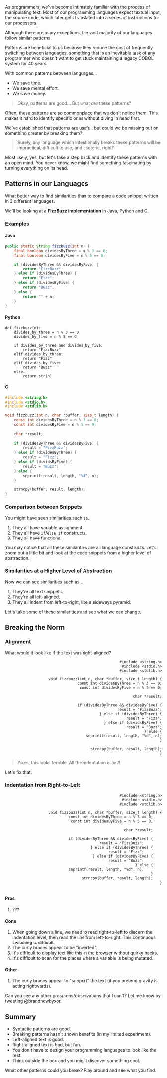 As programmers, we've become intimately familiar with the process of manipulating text. Most of our programming languages expect textual input, the source code, which later gets translated into a series of instructions for our processors.

Although there are many exceptions, the vast majority of our languages follow similar patterns.

Patterns are beneficial to us because they reduce the cost of frequently switching between languages, something that is an inevitable task of any programmer who doesn't want to get stuck maintaining a legacy COBOL system for 40 years.

With common patterns between languages...

* We save time.
* We save mental effort.
* We save money.

> Okay, patterns are good... But what _are_ these patterns?

Often, these patterns are so commonplace that we don't notice them. This makes it hard to identify specific ones without diving in head first.

We've established that patterns are useful, but could we be missing out on something greater by breaking them?

> Surely, any language which intentionally breaks these patterns will be impractical, difficult to use, and esoteric, right?

Most likely, yes, but let's take a step back and identify these patterns with an open mind. You never know, we might find something fascinating by turning everything on its head.

## Patterns in our Languages

What better way to find similarities than to compare a code snippet written in 3 different languages.

We'll be looking at a **FizzBuzz implementation** in Java, Python and C.

### Examples

#### Java

```java
public static String fizzbuzz(int n) {
    final boolean dividesByThree = n % 3 == 0;
    final boolean dividesByFive = n % 5 == 0;

    if (dividesByThree && dividesByFive) {
        return "FizzBuzz";
    } else if (dividesByThree) {
        return "Fizz";
    } else if (dividesByFive) {
        return "Buzz";
    } else {
        return "" + n;
    }
}
```

#### Python

```python3
def fizzbuzz(n):
    divides_by_three = n % 3 == 0
    divides_by_five = n % 5 == 0
    
    if divides_by_three and divides_by_five:
        return "FizzBuzz"
    elif divides_by_three:
        return "Fizz"
    elif divides_by_five:
        return "Buzz"
    else:
        return str(n)
```

#### C

```c
#include <string.h>
#include <stdio.h>
#include <stdlib.h>

void fizzbuzz(int n, char *buffer, size_t length) {
    const int dividesByThree = n % 3 == 0;
    const int dividesByFive = n % 5 == 0;
        
    char *result;
                
    if (dividesByThree && dividesByFive) {
        result = "FizzBuzz";
    } else if (dividesByThree) {
        result = "Fizz";
    } else if (dividsByFive) {
        result = "Buzz";
    } else {
        snprintf(result, length, "%d", n);
    }

    strncpy(buffer, result, length);
}
```

### Comparison between Snippets

You might have seen similarities such as...

1. They all have variable assignment.
2. They all have `if`/`else if` constructs.
3. They all have functions.

You may notice that all these similarities are all language constructs. Let's zoom out a little bit and look at the code snippets from a higher level of abstraction.

### Similarities at a Higher Level of Abstraction

Now we can see similarities such as...

1. They're all text snippets.
2. They're all left-aligned.
3. They all indent from left-to-right, like a sideways pyramid.

Let's take some of these similarities and see what we can change.

## Breaking the Norm

### Alignment

What would it look like if the text was right-aligned?

<pre class="language-c" style="text-align: right;">
<code class="language-c">#include &lt;string.h&gt;
#include &lt;stdio.h&gt;
#include &lt;stdlib.h&gt;

void fizzbuzz(int n, char *buffer, size_t length) {
    const int dividesByThree = n % 3 == 0;
    const int dividesByFive = n % 5 == 0;
        
    char *result;
                
    if (dividesByThree && dividesByFive) {
        result = "FizzBuzz";
    } else if (dividesByThree) {
        result = "Fizz";
    } else if (dividsByFive) {
        result = "Buzz";
    } else {
        snprintf(result, length, "%d", n);
    }

    strncpy(buffer, result, length);
}</code>
</pre>

> Yikes, this looks terrible. All the indentation is lost!

Let's fix that.

### Indentation from Right-to-Left

<pre class="language-c" style="text-align: right !important;">
<code class="language-c">#include &lt;string.h&gt;
#include &lt;stdio.h&gt;
#include &lt;stdlib.h&gt;

void fizzbuzz(int n, char *buffer, size_t length) {
const int dividesByThree = n % 3 == 0;   &nbsp;
const int dividesByFive = n % 5 == 0;   &nbsp;

char *result;   &nbsp;
                
if (dividesByThree && dividesByFive) {   &nbsp;
result = "FizzBuzz";       &nbsp;
} else if (dividesByThree) {   &nbsp;
result = "Fizz";       &nbsp;
} else if (dividesByFive) {   &nbsp;
result = "Buzz";       &nbsp;
} else {   &nbsp;
snprintf(result, length, "%d", n);       &nbsp;
}   &nbsp;
strncpy(buffer, result, length);   &nbsp;
}
</code>
</pre>

#### Pros

1. ???

#### Cons

1. When going down a line, we need to read right-to-left to discern the indentation level, then read the line from left-to-right. This continuous switching is difficult.
2. The curly braces appear to be "inverted". 
3. It's difficult to display text like this in the browser without quirky hacks.
4. It's difficult to scan for the places where a variable is being mutated.

#### Other

1. The curly braces appear to "support" the text (if you pretend gravity is acting rightwards).

Can you see any other pros/cons/observations that I can't? Let me know by tweeting @brandnewbyxor.

## Summary

* Syntactic patterns are good.
* Breaking patterns hasn't shown benefits (in my limited experiment).
* Left-aligned text is good.
* Right-aligned text is bad, but fun.
* You don't have to design your programming languages to look like the rest.
* Think outside the box and you might discover something cool.

What other patterns could you break? Play around and see what you find.
